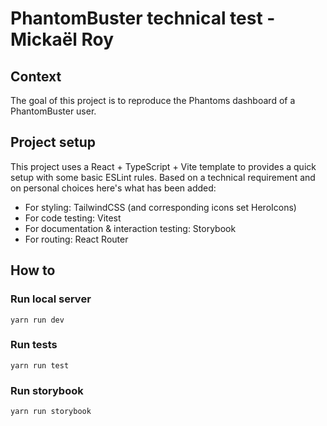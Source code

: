 # PhantomBuster technical test - Mickaël Roy

## Context

The goal of this project is to reproduce the Phantoms dashboard of a PhantomBuster user.

## Project setup

This project uses a React + TypeScript + Vite template to provides a quick setup with some basic ESLint rules.
Based on a technical requirement and on personal choices here's what has been added:
- For styling: TailwindCSS (and corresponding icons set HeroIcons)
- For code testing: Vitest
- For documentation & interaction testing: Storybook
- For routing: React Router

## How to

### Run local server

```shell
yarn run dev
```

### Run tests

```shell
yarn run test
```

### Run storybook

```shell
yarn run storybook
```
